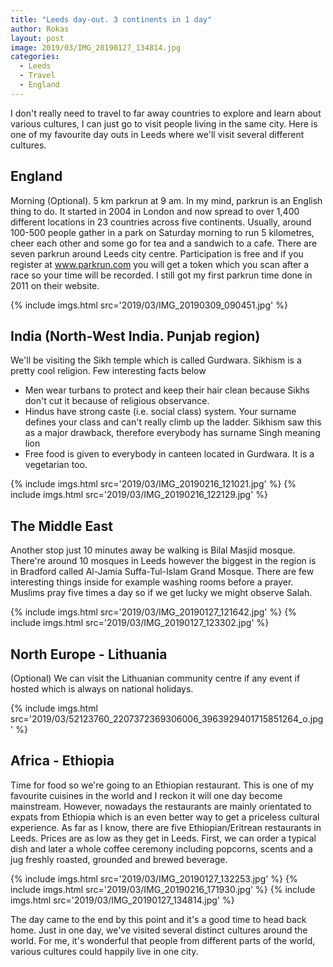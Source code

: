 ```yaml
---
title: "Leeds day-out. 3 continents in 1 day"
author: Rokas
layout: post
image: 2019/03/IMG_20190127_134814.jpg
categories:
  - Leeds
  - Travel
  - England
---
```

I don't really need to travel to far away countries to explore and learn about various cultures, I can just go to visit people living in the same city. Here is one of my favourite day outs in Leeds where we'll visit several different cultures.

## England
Morning (Optional). 5 km parkrun at 9 am. In my mind, parkrun is an English thing to do. It started in 2004 in London and now spread to over 1,400 different locations in 23 countries across five continents. Usually, around 100-500 people gather in a park on Saturday morning to run 5 kilometres, cheer each other and some go for tea and a sandwich to a cafe.
There are seven parkrun around Leeds city centre. Participation is free and if you register at www.parkrun.com you will get a token which you scan after a race so your time will be recorded. I still got my first parkrun time done in 2011 on their website.

{% include imgs.html src='2019/03/IMG_20190309_090451.jpg' %}

## India (North-West India. Punjab region)
We'll be visiting the Sikh temple which is called Gurdwara. Sikhism is a pretty cool religion. Few interesting facts below
* Men wear turbans to protect and keep their hair clean because Sikhs don't cut it because of religious observance.
* Hindus have strong caste (i.e. social class) system. Your surname defines your class and can't really climb up the ladder. Sikhism saw this as a major drawback, therefore everybody has surname Singh meaning lion
* Free food is given to everybody in canteen located in Gurdwara. It is a vegetarian too.

{% include imgs.html src='2019/03/IMG_20190216_121021.jpg' %}
{% include imgs.html src='2019/03/IMG_20190216_122129.jpg' %}

## The Middle East 
Another stop just 10 minutes away be walking is Bilal Masjid mosque. There're around 10 mosques in Leeds however the biggest in the region is in Bradford called Al-Jamia Suffa-Tul-Islam Grand Mosque.
There are few interesting things inside for example washing rooms before a prayer. Muslims pray five times a day so if we get lucky we might observe Salah.

{% include imgs.html src='2019/03/IMG_20190127_121642.jpg' %}
{% include imgs.html src='2019/03/IMG_20190127_123302.jpg' %}

## North Europe - Lithuania
(Optional) We can visit the Lithuanian community centre if any event if hosted which is always on national holidays.

{% include imgs.html src='2019/03/52123760_2207372369306006_3963929401715851264_o.jpg' %}

## Africa - Ethiopia
Time for food so we're going to an Ethiopian restaurant. This is one of my favourite cuisines in the world and I reckon it will one day become mainstream. However, nowadays the restaurants are mainly orientated to expats from Ethiopia which is an even better way to get a priceless cultural experience.
As far as I know, there are five Ethiopian/Eritrean restaurants in Leeds.
Prices are as low as they get in Leeds. First, we can order a typical dish and later a whole coffee ceremony including popcorns, scents and a jug freshly roasted, grounded and brewed beverage.

{% include imgs.html src='2019/03/IMG_20190127_132253.jpg' %}
{% include imgs.html src='2019/03/IMG_20190216_171930.jpg' %}
{% include imgs.html src='2019/03/IMG_20190127_134814.jpg' %}

The day came to the end by this point and it's a good time to head back home. Just in one day, we've visited several distinct cultures around the world. For me, it's wonderful that people from different parts of the world, various cultures could happily live in one city.
